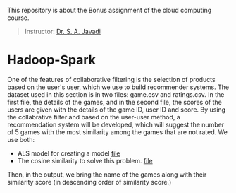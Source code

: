 This repository is about the Bonus assignment of the cloud computing course.

> Instructor: [Dr. S. A. Javadi](https://scholar.google.com/citations?user=Va7RTUsAAAAJ&hl=en)


# Hadoop-Spark

One of the features of collaborative filtering is the selection of products based on the user's user, which we use to build recommender systems. The dataset used in this section is in two files: game.csv and ratings.csv. In the first file, the details of the games, and in the second file, the scores of the users are given with the details of the game ID, user ID and score.
By using the collabrative filter and based on the user-user method, a recommendation system will be developed, which will suggest the number of 5 games with the most similarity among the games that are not rated. 
We use both:
- ALS model for creating a model [file](https://github.com/kasrazarei39/Recommender-System/tree/main/RecommenderSystem/ALS)
-  The cosine similarity to solve this problem. [file](https://github.com/kasrazarei39/Recommender-System/tree/main/RecommenderSystem/Cosine%20Similarity) 

Then, in the output, we bring the name of the games along with their similarity score (in descending order of similarity score.)
